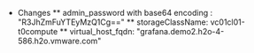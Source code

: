 * Changes
** admin_password with base64 encoding : "R3JhZmFuYTEyMzQ1Cg=="
** storageClassName: vc01cl01-t0compute
**  virtual_host_fqdn: "grafana.demo2.h2o-4-586.h2o.vmware.com"
